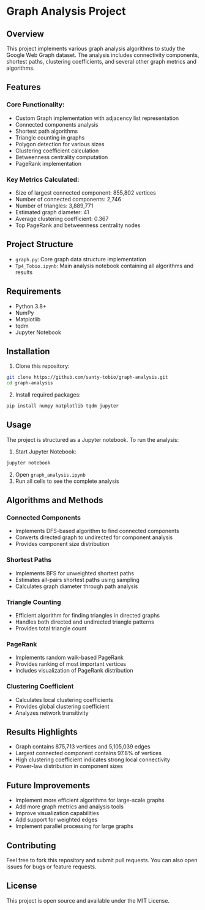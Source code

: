 # Graph Analysis Project

## Overview
This project implements various graph analysis algorithms to study the Google Web Graph dataset. The analysis includes connectivity components, shortest paths, clustering coefficients, and several other graph metrics and algorithms.

## Features

### Core Functionality:
- Custom Graph implementation with adjacency list representation
- Connected components analysis
- Shortest path algorithms
- Triangle counting in graphs
- Polygon detection for various sizes
- Clustering coefficient calculation
- Betweenness centrality computation
- PageRank implementation

### Key Metrics Calculated:
- Size of largest connected component: 855,802 vertices
- Number of connected components: 2,746
- Number of triangles: 3,889,771
- Estimated graph diameter: 41
- Average clustering coefficient: 0.367
- Top PageRank and betweenness centrality nodes

## Project Structure
- `graph.py`: Core graph data structure implementation
- `Tp4_Tobio.ipynb`: Main analysis notebook containing all algorithms and results

## Requirements
- Python 3.8+
- NumPy
- Matplotlib
- tqdm
- Jupyter Notebook

## Installation
1. Clone this repository:
```bash
git clone https://github.com/santy-tobio/graph-analysis.git
cd graph-analysis
```

2. Install required packages:
```bash
pip install numpy matplotlib tqdm jupyter
```

## Usage
The project is structured as a Jupyter notebook. To run the analysis:

1. Start Jupyter Notebook:
```bash
jupyter notebook
```

2. Open `graph_analysis.ipynb`
3. Run all cells to see the complete analysis

## Algorithms and Methods

### Connected Components
- Implements DFS-based algorithm to find connected components
- Converts directed graph to undirected for component analysis
- Provides component size distribution

### Shortest Paths
- Implements BFS for unweighted shortest paths
- Estimates all-pairs shortest paths using sampling
- Calculates graph diameter through path analysis

### Triangle Counting
- Efficient algorithm for finding triangles in directed graphs
- Handles both directed and undirected triangle patterns
- Provides total triangle count

### PageRank
- Implements random walk-based PageRank
- Provides ranking of most important vertices
- Includes visualization of PageRank distribution

### Clustering Coefficient
- Calculates local clustering coefficients
- Provides global clustering coefficient
- Analyzes network transitivity

## Results Highlights
- Graph contains 875,713 vertices and 5,105,039 edges
- Largest connected component contains 97.8% of vertices
- High clustering coefficient indicates strong local connectivity
- Power-law distribution in component sizes

## Future Improvements
- Implement more efficient algorithms for large-scale graphs
- Add more graph metrics and analysis tools
- Improve visualization capabilities
- Add support for weighted edges
- Implement parallel processing for large graphs

## Contributing
Feel free to fork this repository and submit pull requests. You can also open issues for bugs or feature requests.

## License
This project is open source and available under the MIT License.
